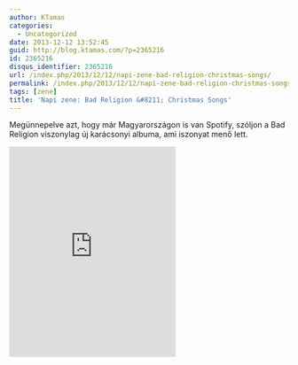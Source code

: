 ```yaml
---
author: KTamas
categories:
  - Uncategorized
date: 2013-12-12 13:52:45
guid: http://blog.ktamas.com/?p=2365216
id: 2365216
disqus_identifier: 2365216
url: /index.php/2013/12/12/napi-zene-bad-religion-christmas-songs/
permalink: /index.php/2013/12/12/napi-zene-bad-religion-christmas-songs/
tags: [zene]
title: 'Napi zene: Bad Religion &#8211; Christmas Songs'
---
```


Megünnepelve azt, hogy már Magyarországon is van Spotify, szóljon a Bad Religion viszonylag új karácsonyi albuma, ami iszonyat menő lett.
<p><iframe src="https://embed.spotify.com/?uri=spotify:user:ktamas:playlist:3DlxuUxQLQuobsJBaP2ZOi" width="300" height="380" frameborder="0" allowtransparency="true"></iframe></p>
